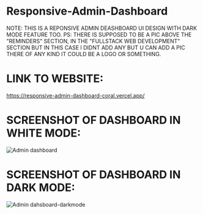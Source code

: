 # Responsive-Admin-Dashboard

NOTE: THIS IS A REPONSIVE ADMIN DEASHBOARD UI DESIGN WITH DARK MODE FEATURE TOO.
PS: THERE IS SUPPOSED TO BE A PIC ABOVE THE "REMINDERS" SECTION, IN THE "FULLSTACK WEB DEVELOPMENT" SECTION BUT IN THIS CASE I DIDNT ADD ANY BUT U CAN ADD A PIC THERE OF ANY KIND IT COULD BE A LOGO OR SOMETHING.

# LINK TO WEBSITE:
https://responsive-admin-dashboard-coral.vercel.app/

# SCREENSHOT OF DASHBOARD IN WHITE MODE:
![Admin dashboard](https://github.com/Mitalicops/Responsive-Admin-Dashboard/assets/120451953/965fecab-4bff-4e17-bb89-086a2a57affa)

# SCREENSHOT OF DASHBOARD IN DARK MODE:
![Admin dahsboard-darkmode](https://github.com/Mitalicops/Responsive-Admin-Dashboard/assets/120451953/a7935bcb-c7f1-44e3-b0ec-d7016ae9e44e)
